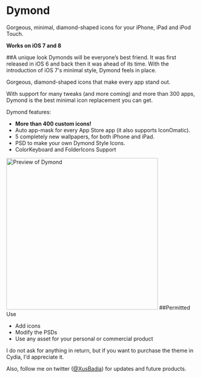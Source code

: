 # Dymond
Gorgeous, minimal, diamond-shaped icons for your iPhone, iPad and iPod Touch.

**Works on iOS 7 and 8**

##A unique look
Dymonds will be everyone’s best friend. It was first released in iOS 6 and back then it was ahead of its time. With the introduction of iOS 7's minimal style, Dymond feels in place. 

Gorgeous, diamond-shaped icons that make every app stand out. 

With support for many tweaks (and more coming) and more than 300 apps, Dymond is the best minimal icon replacement you can get.

Dymond features:
* **More than 400 custom icons!**
* Auto app-mask for every App Store app (it also supports IconOmatic).
* 5 completely new wallpapers, for both iPhone and iPad.
* PSD to make your own Dymond Style Icons.
* ColorKeyboard and FolderIcons Support

<img src="http://www.winfisdesign.com/dymond/images/dymond-iphone-mockup.png" alt="Preview of Dymond" width="400px">
##Permitted Use

- Add icons
- Modify the PSDs
- Use any asset for your personal or commercial product

I do not ask for anything in return, but if you want to purchase the theme in Cydia, I'd appreciate it.

Also, follow me on twitter ([@XusBadia](http://www.twitter.com/XusBadia)) for updates and future products.
